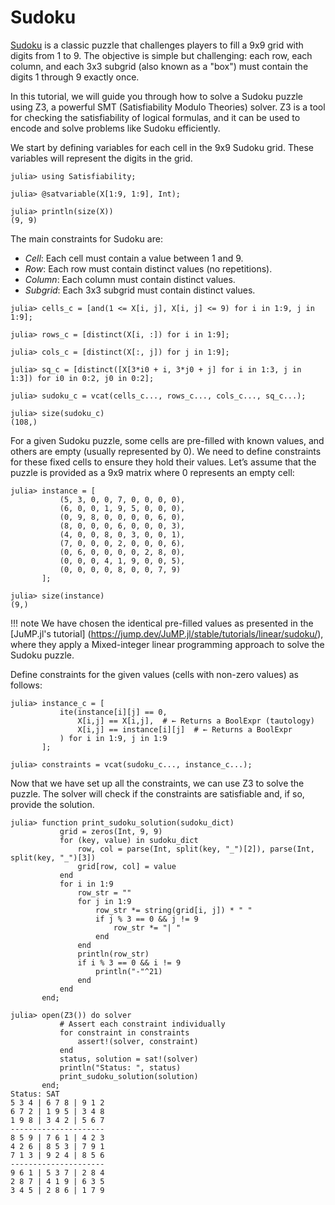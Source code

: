 # Sudoku

[Sudoku](https://en.wikipedia.org/wiki/Sudoku) is a classic puzzle that challenges players
to fill a 9x9 grid with digits from 1 to 9. The objective is simple but challenging: each row,
each column, and each 3x3 subgrid (also known as a "box") must contain the digits 1 through 9
exactly once.

In this tutorial, we will guide you through how to solve a Sudoku puzzle using Z3, a powerful SMT
(Satisfiability Modulo Theories) solver. Z3 is a tool for checking the satisfiability of logical
formulas, and it can be used to encode and solve problems like Sudoku efficiently.

We start by defining variables for each cell in the 9x9 Sudoku grid. These variables will
represent the digits in the grid.

```jldoctest label4
julia> using Satisfiability;

julia> @satvariable(X[1:9, 1:9], Int);

julia> println(size(X))
(9, 9)
```

The main constraints for Sudoku are:

- *Cell*: Each cell must contain a value between 1 and 9.
- *Row*: Each row must contain distinct values (no repetitions).
- *Column*: Each column must contain distinct values.
- *Subgrid*: Each 3x3 subgrid must contain distinct values.

```jldoctest label4
julia> cells_c = [and(1 <= X[i, j], X[i, j] <= 9) for i in 1:9, j in 1:9];

julia> rows_c = [distinct(X[i, :]) for i in 1:9];

julia> cols_c = [distinct(X[:, j]) for j in 1:9];

julia> sq_c = [distinct([X[3*i0 + i, 3*j0 + j] for i in 1:3, j in 1:3]) for i0 in 0:2, j0 in 0:2];

julia> sudoku_c = vcat(cells_c..., rows_c..., cols_c..., sq_c...);

julia> size(sudoku_c)
(108,)
```

For a given Sudoku puzzle, some cells are pre-filled with known values, and others are
empty (usually represented by 0). We need to define constraints for these fixed cells to
ensure they hold their values. Let’s assume that the puzzle is provided as a 9x9 matrix
where 0 represents an empty cell:

```jldoctest label4
julia> instance = [
           (5, 3, 0, 0, 7, 0, 0, 0, 0),
           (6, 0, 0, 1, 9, 5, 0, 0, 0),
           (0, 9, 8, 0, 0, 0, 0, 6, 0),
           (8, 0, 0, 0, 6, 0, 0, 0, 3),
           (4, 0, 0, 8, 0, 3, 0, 0, 1),
           (7, 0, 0, 0, 2, 0, 0, 0, 6),
           (0, 6, 0, 0, 0, 0, 2, 8, 0),
           (0, 0, 0, 4, 1, 9, 0, 0, 5),
           (0, 0, 0, 0, 8, 0, 0, 7, 9)
       ];

julia> size(instance)
(9,)
```

!!! note 
    We have chosen the identical pre-filled values as presented in the
    [JuMP.jl's tutorial] (https://jump.dev/JuMP.jl/stable/tutorials/linear/sudoku/),
    where they apply a Mixed-integer linear programming approach to solve the Sudoku puzzle.

Define constraints for the given values (cells with non-zero values) as follows:
```jldoctest label4
julia> instance_c = [
           ite(instance[i][j] == 0, 
               X[i,j] == X[i,j],  # ← Returns a BoolExpr (tautology)
               X[i,j] == instance[i][j]  # ← Returns a BoolExpr
           ) for i in 1:9, j in 1:9
       ];

julia> constraints = vcat(sudoku_c..., instance_c...);
```

Now that we have set up all the constraints, we can use Z3 to solve the puzzle. The solver
will check if the constraints are satisfiable and, if so, provide the solution.

```jldoctest label4
julia> function print_sudoku_solution(sudoku_dict)
           grid = zeros(Int, 9, 9)
           for (key, value) in sudoku_dict
               row, col = parse(Int, split(key, "_")[2]), parse(Int, split(key, "_")[3])
               grid[row, col] = value
           end
           for i in 1:9
               row_str = ""
               for j in 1:9
                   row_str *= string(grid[i, j]) * " "
                   if j % 3 == 0 && j != 9
                       row_str *= "| "
                   end
               end
               println(row_str)
               if i % 3 == 0 && i != 9
                   println("-"^21)
               end
           end
       end;

julia> open(Z3()) do solver
           # Assert each constraint individually
           for constraint in constraints
               assert!(solver, constraint)
           end
           status, solution = sat!(solver)
           println("Status: ", status)
           print_sudoku_solution(solution)
       end;
Status: SAT
5 3 4 | 6 7 8 | 9 1 2
6 7 2 | 1 9 5 | 3 4 8
1 9 8 | 3 4 2 | 5 6 7
---------------------
8 5 9 | 7 6 1 | 4 2 3
4 2 6 | 8 5 3 | 7 9 1
7 1 3 | 9 2 4 | 8 5 6
---------------------
9 6 1 | 5 3 7 | 2 8 4
2 8 7 | 4 1 9 | 6 3 5
3 4 5 | 2 8 6 | 1 7 9
```
